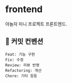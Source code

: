 # frontend

야놀자 미니 프로젝트 프론트엔드.

## 💫 커밋 컨벤션

```
Feat: 기능 구현
Fix: 수정
Review: 리뷰 반영
Refactoring: 개선
Chore: 기타 등등
```

